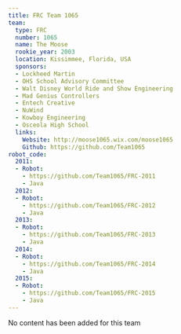```yaml
---
title: FRC Team 1065
team:
  type: FRC
  number: 1065
  name: The Moose
  rookie_year: 2003
  location: Kissimmee, Florida, USA
  sponsors:
  - Lockheed Martin
  - OHS School Advisory Committee
  - Walt Disney World Ride and Show Engineering
  - Mad Genius Controllers
  - Entech Creative
  - NuWind
  - Kowboy Engineering
  - Osceola High School
  links:
    Website: http://moose1065.wix.com/moose1065
    Github: https://github.com/Team1065
robot_code:
  2011:
  - Robot:
    - https://github.com/Team1065/FRC-2011
    - Java
  2012:
  - Robot:
    - https://github.com/Team1065/FRC-2012
    - Java
  2013:
  - Robot:
    - https://github.com/Team1065/FRC-2013
    - Java
  2014:
  - Robot:
    - https://github.com/Team1065/FRC-2014
    - Java
  2015:
  - Robot:
    - https://github.com/Team1065/FRC-2015
    - Java
---
```


No content has been added for this team